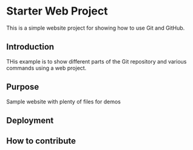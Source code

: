 # Starter Web Project

This is a simple website project for showing 
how to use Git and GitHub.

## Introduction

THis example is to show different parts of the Git repository 
and various commands using a web project.

## Purpose

Sample website with plenty of files for demos

## Deployment

## How to contribute
